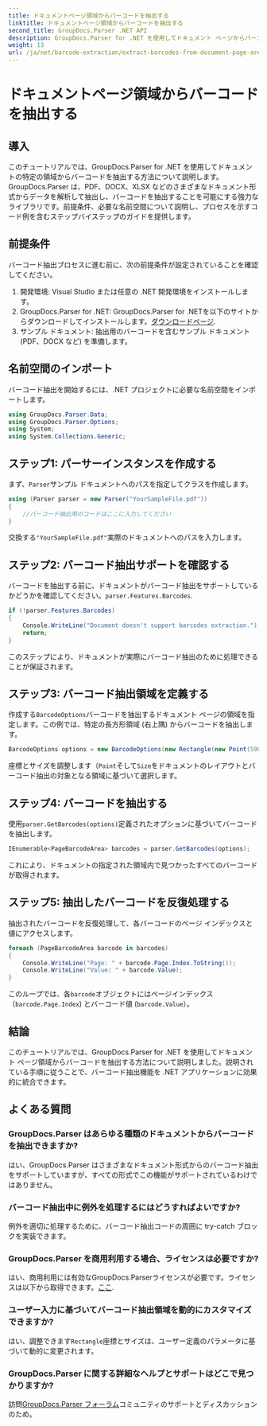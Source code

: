 ```yaml
---
title: ドキュメントページ領域からバーコードを抽出する
linktitle: ドキュメントページ領域からバーコードを抽出する
second_title: GroupDocs.Parser .NET API
description: GroupDocs.Parser for .NET を使用してドキュメント ページからバーコードを抽出する方法を学習します。このステップ バイ ステップのチュートリアルでドキュメント処理機能を強化します。
weight: 13
url: /ja/net/barcode-extraction/extract-barcodes-from-document-page-area/
---
```


# ドキュメントページ領域からバーコードを抽出する

## 導入
このチュートリアルでは、GroupDocs.Parser for .NET を使用してドキュメントの特定の領域からバーコードを抽出する方法について説明します。GroupDocs.Parser は、PDF、DOCX、XLSX などのさまざまなドキュメント形式からデータを解析して抽出し、バーコードを抽出することを可能にする強力なライブラリです。前提条件、必要な名前空間について説明し、プロセスを示すコード例を含むステップバイステップのガイドを提供します。
## 前提条件
バーコード抽出プロセスに進む前に、次の前提条件が設定されていることを確認してください。
1. 開発環境: Visual Studio または任意の .NET 開発環境をインストールします。
2.  GroupDocs.Parser for .NET: GroupDocs.Parser for .NETを以下のサイトからダウンロードしてインストールします。[ダウンロードページ](https://releases.groupdocs.com/parser/net/).
3. サンプル ドキュメント: 抽出用のバーコードを含むサンプル ドキュメント (PDF、DOCX など) を準備します。

## 名前空間のインポート
バーコード抽出を開始するには、.NET プロジェクトに必要な名前空間をインポートします。
```csharp
using GroupDocs.Parser.Data;
using GroupDocs.Parser.Options;
using System;
using System.Collections.Generic;
```
## ステップ1: パーサーインスタンスを作成する
まず、`Parser`サンプル ドキュメントへのパスを指定してクラスを作成します。
```csharp
using (Parser parser = new Parser("YourSampleFile.pdf"))
{
    //バーコード抽出用のコードはここに入力してください
}
```
交換する`"YourSampleFile.pdf"`実際のドキュメントへのパスを入力します。
## ステップ2: バーコード抽出サポートを確認する
バーコードを抽出する前に、ドキュメントがバーコード抽出をサポートしているかどうかを確認してください。`parser.Features.Barcodes`.
```csharp
if (!parser.Features.Barcodes)
{
    Console.WriteLine("Document doesn't support barcodes extraction.");
    return;
}
```
このステップにより、ドキュメントが実際にバーコード抽出のために処理できることが保証されます。
## ステップ3: バーコード抽出領域を定義する
作成する`BarcodeOptions`バーコードを抽出するドキュメント ページの領域を指定します。この例では、特定の長方形領域 (右上隅) からバーコードを抽出します。
```csharp
BarcodeOptions options = new BarcodeOptions(new Rectangle(new Point(590, 80), new Size(150, 150)));
```
座標とサイズを調整します（`Point`そして`Size`をドキュメントのレイアウトとバーコード抽出の対象となる領域に基づいて選択します。
## ステップ4: バーコードを抽出する
使用`parser.GetBarcodes(options)`定義されたオプションに基づいてバーコードを抽出します。
```csharp
IEnumerable<PageBarcodeArea> barcodes = parser.GetBarcodes(options);
```
これにより、ドキュメントの指定された領域内で見つかったすべてのバーコードが取得されます。
## ステップ5: 抽出したバーコードを反復処理する
抽出されたバーコードを反復処理して、各バーコードのページ インデックスと値にアクセスします。
```csharp
foreach (PageBarcodeArea barcode in barcodes)
{
    Console.WriteLine("Page: " + barcode.Page.Index.ToString());
    Console.WriteLine("Value: " + barcode.Value);
}
```
このループでは、各`barcode`オブジェクトにはページインデックス（`barcode.Page.Index`) とバーコード値 (`barcode.Value`）。

## 結論
このチュートリアルでは、GroupDocs.Parser for .NET を使用してドキュメント ページ領域からバーコードを抽出する方法について説明しました。説明されている手順に従うことで、バーコード抽出機能を .NET アプリケーションに効果的に統合できます。

## よくある質問
### GroupDocs.Parser はあらゆる種類のドキュメントからバーコードを抽出できますか?
はい、GroupDocs.Parser はさまざまなドキュメント形式からのバーコード抽出をサポートしていますが、すべての形式でこの機能がサポートされているわけではありません。
### バーコード抽出中に例外を処理するにはどうすればよいですか?
例外を適切に処理するために、バーコード抽出コードの周囲に try-catch ブロックを実装できます。
### GroupDocs.Parser を商用利用する場合、ライセンスは必要ですか?
はい、商用利用には有効なGroupDocs.Parserライセンスが必要です。ライセンスは以下から取得できます。[ここ](https://purchase.groupdocs.com/buy).
### ユーザー入力に基づいてバーコード抽出領域を動的にカスタマイズできますか?
はい、調整できます`Rectangle`座標とサイズは、ユーザー定義のパラメータに基づいて動的に変更されます。
### GroupDocs.Parser に関する詳細なヘルプとサポートはどこで見つかりますか?
訪問[GroupDocs.Parser フォーラム](https://forum.groupdocs.com/c/parser/17)コミュニティのサポートとディスカッションのため。